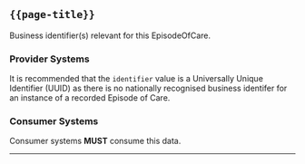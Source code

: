 ## <code>{{page-title}}</code>

Business identifier(s) relevant for this EpisodeOfCare.

### Provider Systems

It is recommended that the `identifier` value is a Universally Unique Identifier (UUID) as there is no nationally recognised business identifer for an instance of a recorded Episode of Care.

### Consumer Systems

Consumer systems **MUST** consume this data.


---
